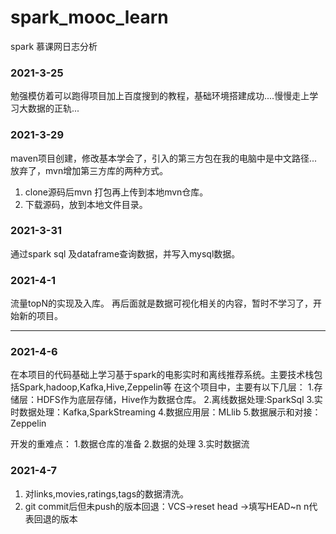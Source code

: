 # spark_mooc_learn
spark 慕课网日志分析
### 2021-3-25

勉强模仿着可以跑得项目加上百度搜到的教程，基础环境搭建成功....慢慢走上学习大数据的正轨...

### 2021-3-29 

maven项目创建，修改基本学会了，引入的第三方包在我的电脑中是中文路径...放弃了，mvn增加第三方库的两种方式。
1. clone源码后mvn 打包再上传到本地mvn仓库。
2. 下载源码，放到本地文件目录。

### 2021-3-31

通过spark sql 及dataframe查询数据，并写入mysql数据。

### 2021-4-1 

流量topN的实现及入库。
再后面就是数据可视化相关的内容，暂时不学习了，开始新的项目。

-------------------------------------------

### 2021-4-6

在本项目的代码基础上学习基于spark的电影实时和离线推荐系统。主要技术栈包括Spark,hadoop,Kafka,Hive,Zeppelin等
在这个项目中，主要有以下几层：
1.存储层：HDFS作为底层存储，Hive作为数据仓库。
2.离线数据处理:SparkSql
3.实时数据处理：Kafka,SparkStreaming 
4.数据应用层：MLlib
5.数据展示和对接：Zeppelin

开发的重难点：
1.数据仓库的准备
2.数据的处理
3.实时数据流

### 2021-4-7
1. 对links,movies,ratings,tags的数据清洗。
2. git commit后但未push的版本回退：VCS->reset head ->填写HEAD~n  n代表回退的版本 
